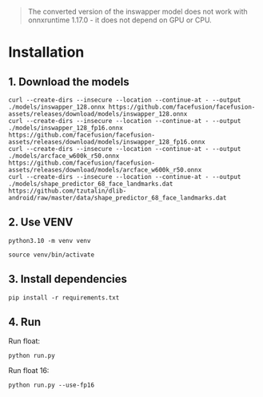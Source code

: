> The converted version of the inswapper model does not work with onnxruntime 1.17.0 - it does not depend on GPU or CPU.


# Installation

## 1. Download the models

```
curl --create-dirs --insecure --location --continue-at - --output ./models/inswapper_128.onnx https://github.com/facefusion/facefusion-assets/releases/download/models/inswapper_128.onnx
curl --create-dirs --insecure --location --continue-at - --output ./models/inswapper_128_fp16.onnx https://github.com/facefusion/facefusion-assets/releases/download/models/inswapper_128_fp16.onnx
curl --create-dirs --insecure --location --continue-at - --output ./models/arcface_w600k_r50.onnx https://github.com/facefusion/facefusion-assets/releases/download/models/arcface_w600k_r50.onnx
curl --create-dirs --insecure --location --continue-at - --output ./models/shape_predictor_68_face_landmarks.dat https://github.com/tzutalin/dlib-android/raw/master/data/shape_predictor_68_face_landmarks.dat
```

## 2. Use VENV

```
python3.10 -m venv venv
```
```
source venv/bin/activate
```

## 3. Install dependencies

```
pip install -r requirements.txt
```

## 4. Run

Run float:

```
python run.py
```

Run float 16:

```
python run.py --use-fp16
```
